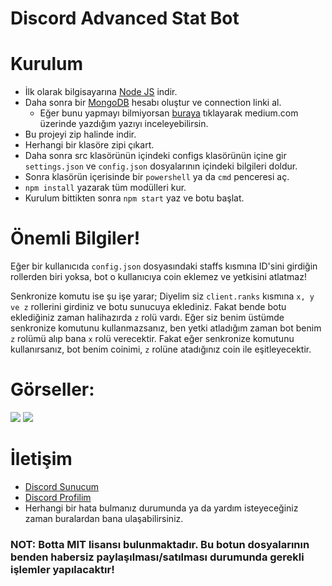 # Discord Advanced Stat Bot

# Kurulum
* İlk olarak bilgisayarına [Node JS](https://nodejs.org/en/) indir.
* Daha sonra bir [MongoDB](http://mongodb.com) hesabı oluştur ve connection linki al.
  * Eğer bunu yapmayı bilmiyorsan [buraya](https://medium.com/@thearkxd/node-js-projeleri-için-mongodb-atlas-connection-linki-alma-5d955bbe5ae6) tıklayarak medium.com üzerinde yazdığım yazıyı inceleyebilirsin.
* Bu projeyi zip halinde indir.
* Herhangi bir klasöre zipi çıkart.
* Daha sonra src klasörünün içindeki configs klasörünün içine gir `settings.json` ve `config.json` dosyalarının içindeki bilgileri doldur.
* Sonra klasörün içerisinde bir `powershell` ya da `cmd` penceresi aç.
* ```npm install``` yazarak tüm modülleri kur.
* Kurulum bittikten sonra ```npm start``` yaz ve botu başlat.

# Önemli Bilgiler!
Eğer bir kullanıcıda `config.json` dosyasındaki staffs kısmına ID'sini girdiğin rollerden biri yoksa, bot o kullanıcıya coin eklemez ve yetkisini atlatmaz!

Senkronize komutu ise şu işe yarar; Diyelim siz `client.ranks` kısmına `x, y ve z` rollerini girdiniz ve botu sunucuya eklediniz. Fakat bende botu eklediğiniz zaman halihazırda `z` rolü vardı. Eğer siz benim üstümde senkronize komutunu kullanmazsanız, ben yetki atladığım zaman bot benim `z` rolümü alıp bana `x` rolü verecektir. Fakat eğer senkronize komutunu kullanırsanız, bot benim coinimi, `z` rolüne atadığınız coin ile eşitleyecektir.

# Görseller:
<img src="https://cdn.discordapp.com/attachments/770738442744627261/850039763268141096/unknown.png">
<img src="https://cdn.discordapp.com/attachments/770738442744627261/850040014216757278/unknown.png">

# İletişim
* [Discord Sunucum](https://discord.gg/UEPcFtytcc)
* [Discord Profilim](https://discord.com/users/350976460313329665)
* Herhangi bir hata bulmanız durumunda ya da yardım isteyeceğiniz zaman buralardan bana ulaşabilirsiniz.

### NOT: Botta MIT lisansı bulunmaktadır. Bu botun dosyalarının benden habersiz paylaşılması/satılması durumunda gerekli işlemler yapılacaktır!
